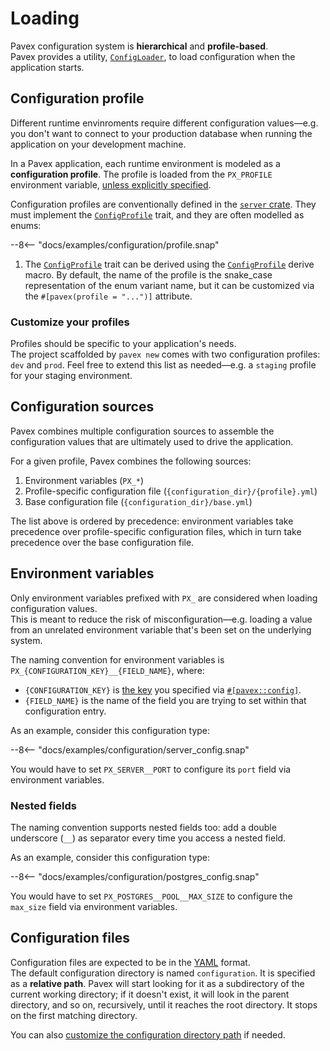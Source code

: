 # Loading

Pavex configuration system is **hierarchical** and **profile-based**.\
Pavex provides a utility, [`ConfigLoader`][ConfigLoader], to load
configuration when the application starts.

## Configuration profile

Different runtime envinroments require different configuration values—e.g. you
don't want to connect to your production database when running the application on
your development machine.

In a Pavex application, each runtime environment is modeled as a **configuration profile**.
The profile is loaded from the `PX_PROFILE` environment variable, [unless explicitly specified](/api_reference/pavex/config/struct.ConfigLoader.html#method.profile).

Configuration profiles are conventionally defined in the [`server` crate](/guide/project_structure/server.md).
They must implement the [`ConfigProfile`][ConfigProfileT] trait, and they
are often modelled as enums:

--8<-- "docs/examples/configuration/profile.snap"

1. The [`ConfigProfile`][ConfigProfileT] trait can be derived using the [`ConfigProfile`][ConfigProfileD] derive macro.
   By default, the name of the profile is the snake_case representation of the enum variant name, but
   it can be customized via the `#[pavex(profile = "...")]` attribute.

### Customize your profiles

Profiles should be specific to your application's needs.\
The project scaffolded by `pavex new` comes with two configuration profiles: `dev` and `prod`.
Feel free to extend this list as needed—e.g. a `staging` profile for your staging environment.

## Configuration sources

Pavex combines multiple configuration sources to assemble the configuration values
that are ultimately used to drive the application.

For a given profile, Pavex combines the following sources:

1. Environment variables (`PX_*`)
2. Profile-specific configuration file (`{configuration_dir}/{profile}.yml`)
3. Base configuration file (`{configuration_dir}/base.yml`)

The list above is ordered by precedence: environment variables take precedence
over profile-specific configuration files, which in turn take precedence
over the base configuration file.

## Environment variables

Only environment variables prefixed with `PX_` are considered when loading configuration values.\
This is meant to reduce the risk of misconfiguration—e.g. loading a value from an unrelated
environment variable that's been set on the underlying system.

The naming convention for environment variables is `PX_{CONFIGURATION_KEY}__{FIELD_NAME}`, where:

- `{CONFIGURATION_KEY}` is [the key][config_key] you specified via [`#[pavex::config]`][config_attr].
- `{FIELD_NAME}` is the name of the field you are trying to set within that configuration entry.

As an example, consider this configuration type:

--8<-- "docs/examples/configuration/server_config.snap"

You would have to set `PX_SERVER__PORT` to configure its `port` field via environment variables.

### Nested fields

The naming convention supports nested fields too: add a double underscore (`__`) as separator
every time you access a nested field.

As an example, consider this configuration type:

--8<-- "docs/examples/configuration/postgres_config.snap"

You would have to set `PX_POSTGRES__POOL__MAX_SIZE` to configure the `max_size` field via environment variables.

## Configuration files

Configuration files are expected to be in the [YAML](https://yaml.org/) format.\
The default configuration directory is named `configuration`. It is specified as a **relative path**.
Pavex will start looking for it as a subdirectory of the current working directory;
if it doesn't exist, it will look in the parent directory, and so on, recursively, until it reaches the root directory.
It stops on the first matching directory.

You can also [customize the configuration directory path](/api_reference/pavex/config/struct.ConfigLoader.html#method.configuration_dir)
if needed.

[ConfigLoader]: /api_reference/pavex/config/struct.ConfigLoader.html
[ConfigProfileT]: /api_reference/pavex/config/trait.ConfigProfile.html
[ConfigProfileD]: /api_reference/pavex/config/derive.ConfigProfile.html
[config_key]: /guide/configuration/entries.md#configuration-key
[config_attr]: /api_reference/pavex/attr.config.html
